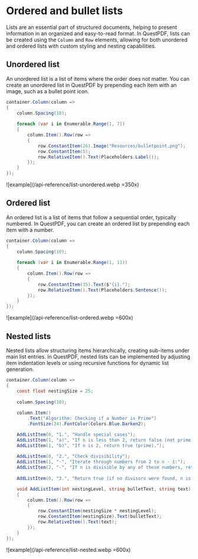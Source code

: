 # Ordered and bullet lists

Lists are an essential part of structured documents, helping to present information in an organized and easy-to-read format. 
In QuestPDF, lists can be created using the `Column` and `Row` elements, allowing for both unordered and ordered lists with custom styling and nesting capabilities.


## Unordered list

An unordered list is a list of items where the order does not matter. 
You can create an unordered list in QuestPDF by prepending each item with an image, such as a bullet point icon.

```c#
container.Column(column =>
{
    column.Spacing(10);
    
    foreach (var i in Enumerable.Range(1, 7))
    {
        column.Item().Row(row =>
        {
            row.ConstantItem(26).Image("Resources/bulletpoint.png");
            row.ConstantItem(5);
            row.RelativeItem().Text(Placeholders.Label());
        });
    }
});
```

![example](/api-reference/list-unordered.webp =350x)


## Ordered list

An ordered list is a list of items that follow a sequential order, typically numbered. 
In QuestPDF, you can create an ordered list by prepending each item with a number.

```c#
container.Column(column =>
{
    column.Spacing(10);
    
    foreach (var i in Enumerable.Range(1, 11))
    {
        column.Item().Row(row =>
        {
            row.ConstantItem(35).Text($"{i}.");
            row.RelativeItem().Text(Placeholders.Sentence());
        });
    }
});
```

![example](/api-reference/list-ordered.webp =600x)


## Nested lists

Nested lists allow structuring items hierarchically, creating sub-items under main list entries. 
In QuestPDF, nested lists can be implemented by adjusting item indentation levels or using recursive functions for dynamic list generation.


```c#
container.Column(column =>
{
    const float nestingSize = 25;
    
    column.Spacing(10);
    
    column.Item()
        .Text("Algorithm: Checking if a Number is Prime")
        .FontSize(24).FontColor(Colors.Blue.Darken2);

    AddListItem(0, "1.", "Handle special cases");
    AddListItem(1, "a)", "If n is less than 2, return false (not prime).");
    AddListItem(1, "b)", "If n is 2, return true (prime).");
    
    AddListItem(0, "2.", "Check divisibility");
    AddListItem(1, "-", "Iterate through numbers from 2 to n - 1:");
    AddListItem(2, "-", "If n is divisible by any of these numbers, return false.");
    
    AddListItem(0, "3.", "Return true (if no divisors were found, n is prime).");

    void AddListItem(int nestingLevel, string bulletText, string text)
    {
        column.Item().Row(row =>
        {
            row.ConstantItem(nestingSize * nestingLevel);
            row.ConstantItem(nestingSize).Text(bulletText);
            row.RelativeItem().Text(text);
        });
    }
});
```

![example](/api-reference/list-nested.webp =600x)
